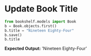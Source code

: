 # Update Book Title
```python
from bookshelf.models import Book
b = Book.objects.first()
b.title = "Nineteen Eighty-Four"
b.save()
b.title
```
**Expected Output:**
'Nineteen Eighty-Four'
